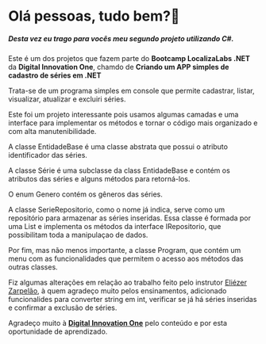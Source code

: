 # Olá pessoas, tudo bem?👋

##### Desta vez eu trago para vocês meu segundo projeto utilizando C#.

Este é um dos projetos que fazem parte do **Bootcamp LocalizaLabs .NET** da **Digital Innovation One**, chamdo de **Criando um APP simples de cadastro de séries em .NET**

Trata-se de um programa simples em console que permite cadastrar, listar, visualizar, atualizar e excluiri séries.

Este foi um projeto interessante pois usamos algumas camadas e uma interface para implementar os métodos e tornar o código mais organizado e com alta manutenibilidade.

A classe EntidadeBase é uma classe abstrata que possui o atributo identificador das séries.

A classe Série é uma subclasse da class EntidadeBase e contém os atributos das séries e alguns métodos para retorná-los.

O enum Genero contém os gêneros das séries.

A classe SerieRepositorio, como o nome já indica, serve como um repositório para armazenar as séries inseridas. Essa classe é formada por uma List<Serie> e implementa os métodos da interface IRepositorio, que possibilitam toda a manipulaçao de dados.

Por fim, mas não menos importante, a classe Program, que contém um menu com as funcionalidades que permitem o acesso aos métodos das outras classes.

Fiz algumas alterações em relação ao trabalho feito pelo instrutor [Eliézer Zarpelão](https://github.com/elizarp), à quem agradeço muito pelos ensinamentos, adicionado funcionalides para converter string em int, verificar se já há séries inseridas e confirmar a exclusão de séries.

Agradeço muito à [**Digital Innovation One**](https://digitalinnovation.one/) pelo conteúdo e por esta oportunidade de aprendizado.

